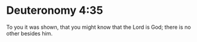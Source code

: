 # Deuteronomy 4:35

To you it was shown, that you might know that the Lord is God; there is no other besides him.
